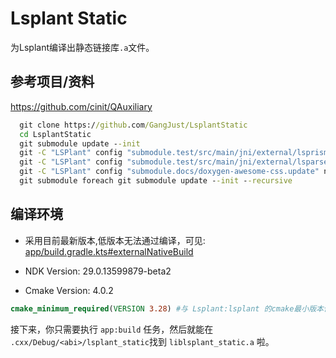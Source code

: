 # Lsplant Static

为Lsplant编译出静态链接库`.a`文件。

## 参考项目/资料

<https://github.com/cinit/QAuxiliary>

```cmd
  git clone https://github.com/GangJust/LsplantStatic
  cd LsplantStatic
  git submodule update --init
  git -C "LSPlant" config "submodule.test/src/main/jni/external/lsprism.update" none
  git -C "LSPlant" config "submodule.test/src/main/jni/external/lsparself.update" none
  git -C "LSPlant" config "submodule.docs/doxygen-awesome-css.update" none
  git submodule foreach git submodule update --init --recursive
```

## 编译环境

- 采用目前最新版本,低版本无法通过编译，可见: [app/build.gradle.kts#externalNativeBuild](app/build.gradle.kts)

- NDK Version: 29.0.13599879-beta2

- Cmake Version: 4.0.2

```cmake
cmake_minimum_required(VERSION 3.28) #与 Lsplant:lsplant 的cmake最小版本保持一致即可
```

接下来，你只需要执行 `app:build` 任务，然后就能在 `.cxx/Debug/<abi>/lsplant_static`找到 `liblsplant_static.a` 啦。
